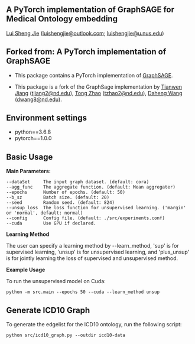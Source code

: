## A PyTorch implementation of GraphSAGE for Medical Ontology embedding
[Lui Sheng Jie](httpsL//github.com/luishengjie) (luishengjie@outlook.com; luishengjie@u.nus.edu)


## Forked from: A PyTorch implementation of GraphSAGE

- This package contains a PyTorch implementation of [GraphSAGE](http://snap.stanford.edu/graphsage/).

- This package is a fork of the GraphSage implementation by
[Tianwen Jiang](https://github.com/twjiang) (tjiang2@nd.edu), 
[Tong Zhao](https://github.com/zhao-tong) (tzhao2@nd.edu),
[Daheng Wang](https://github.com/adamwang0705) (dwang8@nd.edu).


## Environment settings

- python==3.6.8
- pytorch==1.0.0


## Basic Usage

**Main Parameters:**

```
--dataSet     The input graph dataset. (default: cora)
--agg_func    The aggregate function. (default: Mean aggregater)
--epochs      Number of epochs. (default: 50)
--b_sz        Batch size. (default: 20)
--seed        Random seed. (default: 824)
--unsup_loss  The loss function for unsupervised learning. ('margin' or 'normal', default: normal)
--config      Config file. (default: ./src/experiments.conf)
--cuda        Use GPU if declared.
```

**Learning Method**

The user can specify a learning method by --learn_method, 'sup' is for supervised learning, 'unsup' is for unsupervised learning, and 'plus_unsup' is for jointly learning the loss of supervised and unsupervised method.

**Example Usage**

To run the unsupervised model on Cuda:
```
python -m src.main --epochs 50 --cuda --learn_method unsup
```

## Generate ICD10 Graph
To generate the edgelist for the ICD10 ontology, run the following script:
```
python src/icd10_graph.py --outdir icd10-data
```

